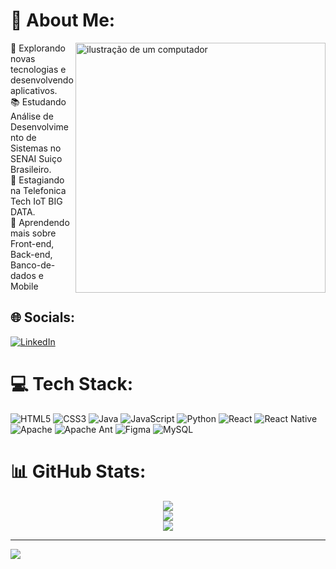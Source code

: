 # 💫 About Me:

<img src="https://user-images.githubusercontent.com/74038190/212750996-938b257b-266c-45a7-9af7-655341c0f58b.gif" alt="ilustração de um computador" min-width="400px" max-width="400px" width="400px" align="right" border-radius = "5px" >


🤔 Explorando novas tecnologias e desenvolvendo aplicativos.<br>
📚 Estudando Análise de Desenvolvimento de Sistemas no SENAI Suiço Brasileiro.<br>
💼 Estagiando na Telefonica Tech IoT BIG DATA.<br>
🌱 Aprendendo mais sobre Front-end, Back-end, Banco-de-dados e Mobile

## 🌐 Socials:
[![LinkedIn](https://img.shields.io/badge/LinkedIn-%230077B5.svg?logo=linkedin&logoColor=white)](https://linkedin.com/in/https://www.linkedin.com/in/brennon-meireles/) 

# 💻 Tech Stack:
![HTML5](https://img.shields.io/badge/html5-%23E34F26.svg?style=for-the-badge&logo=html5&logoColor=white) ![CSS3](https://img.shields.io/badge/css3-%231572B6.svg?style=for-the-badge&logo=css3&logoColor=white) ![Java](https://img.shields.io/badge/java-%23ED8B00.svg?style=for-the-badge&logo=openjdk&logoColor=white) ![JavaScript](https://img.shields.io/badge/javascript-%23323330.svg?style=for-the-badge&logo=javascript&logoColor=%23F7DF1E) ![Python](https://img.shields.io/badge/python-3670A0?style=for-the-badge&logo=python&logoColor=ffdd54) ![React](https://img.shields.io/badge/react-%2320232a.svg?style=for-the-badge&logo=react&logoColor=%2361DAFB) ![React Native](https://img.shields.io/badge/react_native-%2320232a.svg?style=for-the-badge&logo=react&logoColor=%2361DAFB) ![Apache](https://img.shields.io/badge/apache-%23D42029.svg?style=for-the-badge&logo=apache&logoColor=white) ![Apache Ant](https://img.shields.io/badge/Apache%20Ant-A81C7D?style=for-the-badge&logo=Apache%20Ant&logoColor=white) ![Figma](https://img.shields.io/badge/figma-%23F24E1E.svg?style=for-the-badge&logo=figma&logoColor=white) ![MySQL](https://img.shields.io/badge/mysql-%2300000f.svg?style=for-the-badge&logo=mysql&logoColor=white)
# 📊 GitHub Stats:

<center>
  
![](https://github-readme-stats.vercel.app/api?username=BrennonMeireles&theme=radical&hide_border=true&include_all_commits=false&count_private=true)<br/>
![](https://github-readme-streak-stats.herokuapp.com/?user=BrennonMeireles&theme=radical&hide_border=true)<br/>
![](https://github-readme-stats.vercel.app/api/top-langs/?username=BrennonMeireles&theme=radical&hide_border=true&include_all_commits=false&count_private=true&layout=compact)

</center>

---

[![](https://visitcount.itsvg.in/api?id=BrennonMeireles&icon=0&color=1)](https://visitcount.itsvg.in)

<!-- Proudly created with GPRM ( https://gprm.itsvg.in ) -->
